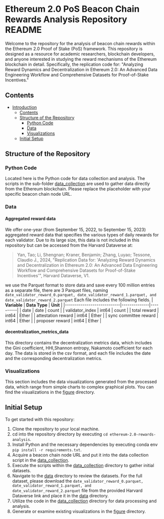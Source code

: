 # Ethereum 2.0 PoS Beacon Chain Rewards Analysis Repository README

Welcome to the repository for the analysis of beacon chain rewards within the Ethereum 2.0 Proof of Stake (PoS) framework. This repository is designed as a resource for academic researchers, blockchain developers, and anyone interested in studying the reward mechanisms of the Ethereum blockchain in detail. Specifically, the replication code for: "Analyzing Reward Dynamics and Decentralization in Ethereum 2.0: An Advanced Data Engineering Workflow and Comprehensive Datasets for Proof-of-Stake Incentives."

## Contents
- [Introduction](#ethereum-20-pos-beacon-chain-rewards-analysis-repository-readme)
  - [Contents](#contents)
  - [Structure of the Repository](#structure-of-the-repository)
    - [Python Code](#data-collection-and-analysis-scripts)
    - [Data](#data)
    - [Visualizations](#visualizations)
  - [Initial Setup](#initial-setup)

## Structure of the Repository

### Python Code
Located here is the Python code for data collection and analysis.
The scripts in the sub-folder [data_collection](code/data_collection) are used to gather data directly from the Ethereum blockchain. Please replace the placeholder with your specific beacon chain node URL.


### Data

#### Aggregated reward data
We offer one-year (from September 15, 2022, to September 15, 2023) aggregated reward data that specifies the various types of daily rewards for each validator. Due to its large size, this data is not included in this repository but can be accessed from the Harvard Dataverse at:

> Yan, Tao; Li, Shengnan; Kraner, Benjamin; Zhang, Luyao; Tessone, Claudio J., 2024, "Replication Data for: 'Analyzing Reward Dynamics and Decentralization in Ethereum 2.0: An Advanced Data Engineering Workflow and Comprehensive Datasets for Proof-of-Stake Incentives'", Harvard Dataverse, V1.

we use the Parquet format to store data and save every 100 million entries as a separate file, there are 3 Parquet files, naming `date_validator_reward_0.parquet, date_validator_reward_1.parquet, and date_validator_reward_2.parquet` Each file includes the following fields.
| **Variable**               | **Data Type** | **Unit** |
|----------------------------|--------------|----------|
| date                     | date        | count    |
| validator_index           | int64        | count    |
| total reward     | int64        | Ether    |
| attestation reward        | int64        | Ether    |
| sync committee reward     | int64        | Ether    |
| proposer reward           | int64        | Ether    |

#### decentralization_metrics_data
This directory contains the decentralization metrics data, which includes the Gini coefficient, HHI,Shannon entropy, Nakamoto coefficient for each day. The data is stored in the csv format, and each file includes the date and the corresponding decentralization metrics.

### Visualizations
This section includes the data visualizations generated from the processed data, which range from simple charts to complex graphical plots. You can find the visualizations in the [figure](figure) directory.

## Initial Setup
To get started with this repository:
1. Clone the repository to your local machine.
2. cd into the repository directory by executing `cd ethereum-2.0-rewards-analysis`.
2. Install Python and the necessary dependencies by executing conda env  `pip install -r requirements.txt`.
3. Acquire a beacon chain node URL and put it into the data collection script in the [data_collection](code/data_collection).
4. Execute the scripts within the [data_collection](code/data_collection) directory to gather initial datasets.
5. Navigate to the [data](data) directory to review the datasets. For the full dataset, please download the `date_validator_reward_0.parquet, date_validator_reward_1.parquet, and date_validator_reward_2.parquet` file from the provided Harvard Dataverse link and place it in the [data](data) directory.
6. Utilize the code in the [data_collection](code) directory for data processing and analysis.
7. Generate or examine existing visualizations in the [figure](figure) directory.
